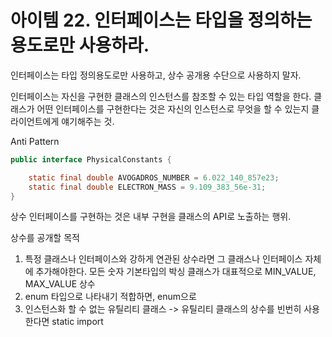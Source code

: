 # 아이템 22. 인터페이스는 타입을 정의하는 용도로만 사용하라.

인터페이스는 타입 정의용도로만 사용하고, 상수 공개용 수단으로 사용하지 말자.

인터페이스는 자신을 구현한 클래스의 인스턴스를 참조할 수 있는 타입 역할을 한다.
클래스가 어떤 인터페이스를 구현한다는 것은 자신의 인스턴스로 무엇을 할 수 있는지 클라이언트에게 얘기해주는 것.

Anti Pattern
```Java
public interface PhysicalConstants {

	static final double AVOGADROS_NUMBER = 6.022_140_857e23;
	static final double ELECTRON_MASS = 9.109_383_56e-31;
}
```

상수 인터페이스를 구현하는 것은 내부 구현을 클래스의 API로 노출하는 행위.

상수를 공개할 목적
1. 특정 클래스나 인터페이스와 강하게 연관된 상수라면 그 클래스나 인터페이스 자체에 추가해야한다. 모든 숫자 기본타입의 박싱 클래스가 대표적으로 MIN_VALUE, MAX_VALUE 상수
2. enum 타입으로 나타내기 적합하면, enum으로
3. 인스턴스화 할 수 없는 유틸리티 클래스 -> 유틸리티 클래스의 상수를 빈번히 사용한다면 static import
